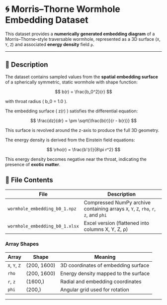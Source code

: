 # 🌀 Morris–Thorne Wormhole Embedding Dataset

This dataset provides a **numerically generated embedding diagram** of a Morris–Thorne–style traversable wormhole, represented as a 3D surface (`X`, `Y`, `Z`) and associated **energy density** field `ρ`.

---

## 📘 Description

The dataset contains sampled values from the **spatial embedding surface** of a spherically symmetric, static wormhole with shape function:

$$
b(r) = \frac{b_0^2}{r}
$$

with throat radius ( b_0 = 1.0 ).

The embedding surface ( z(r) ) satisfies the differential equation:

$$
\frac{dz}{dr} = \pm \sqrt{\frac{b(r)}{r - b(r)}}
$$

This surface is revolved around the z-axis to produce the full 3D geometry.

The energy density is derived from the Einstein field equations:

$$
\rho(r) = \frac{b'(r)}{8\pi r^2}
$$

This energy density becomes negative near the throat, indicating the presence of **exotic matter**.

## 📂 File Contents

| File | Description |
|------|--------------|
| `wormhole_embedding_b0_1.npz` | Compressed NumPy archive containing arrays `X`, `Y`, `Z`, `rho`, `r`, `z`, and `phi` |
| `wormhole_embedding_b0_1.xlsx` | Excel version (flattened into columns X, Y, Z, ρ) |

### Array Shapes

| Array | Shape | Meaning |
|--------|--------|----------|
| `X`, `Y`, `Z` | (200, 1600) | 3D coordinates of embedding surface |
| `rho` | (200, 1600) | Energy density mapped to the surface |
| `r`, `z` | (1600,) | Radial and embedding coordinates |
| `phi` | (200,) | Angular grid used for rotation |

---

<!-- 
## 🧩 Example Usage (Python)

```python
import numpy as np
import plotly.graph_objects as go

# Load dataset
data = np.load("wormhole_embedding_b0_1.npz")

# Extract arrays
X, Y, Z, rho = data["X"], data["Y"], data["Z"], data["rho"]

# Plot interactive wormhole embedding
fig = go.Figure(data=[go.Surface(x=X, y=Y, z=Z, surfacecolor=rho, colorscale="Viridis")])
fig.update_layout(
    title="Morris–Thorne Wormhole Embedding (b(r)=b₀²/r)",
    scene=dict(xaxis_title='X', yaxis_title='Y', zaxis_title='Z', aspectmode="data"),
    width=900, height=750
)
fig.show()

